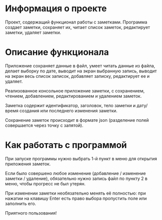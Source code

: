 # **Информация о проекте**

Проект, содержащий функционал работы с заметками. Программа создает заметки, сохраняет их, читает список заметок, редактирует заметки, удаляет заметки.

# **Описание функционала**

Приложение сохраняет данные в файл, умеет читать данные из файла, делает выборку по дате, выводит на экран выбранную запись, выводит на экран весь список записок, добавляет записку, редактирует ее и удаляет.

Реализованное консольное приложение заметки, с сохранением, чтением, добавлением, редактированием и удалением заметок.

Заметка содержит идентификатор, заголовок, тело заметки и дату/время создания или последнего изменения заметки.

Сохранение заметок происходит в формате json (разделение полей совершается через точку с запятой).

# **Как работать с программой**

При запуске программы нужно выбрать 1-й пункт в меню для открытия приложения заметок.

Если было совершено любое изменение (добавление / изменение заметки / удаление), обязательно нужно запись файл по пункту 2 в меню, чтобы прогресс не был утерян.

При изменении заметки необязательно менять её полностью: при нажатии на клавишу Enter есть право выбора пропустить поле или заполнить его.

Приятного пользования!
